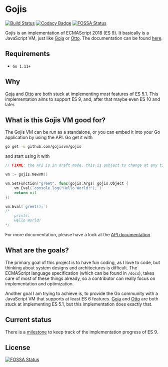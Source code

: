 # Gojis

[![Build Status](https://api.travis-ci.com/gojisvm/gojis.svg?branch=develop)](https://travis-ci.com/gojisvm/gojis)
[![Codacy Badge](https://api.codacy.com/project/badge/Grade/dd5507e3d34543e3a526b05aaea3eba8)](https://www.codacy.com/app/gojisvm/gojis?utm_source=github.com&amp;utm_medium=referral&amp;utm_content=gojisvm/gojis&amp;utm_campaign=Badge_Grade)
[![FOSSA Status](https://app.fossa.io/api/projects/git%2Bgithub.com%2Fgojisvm%2Fgojis.svg?type=shield)](https://app.fossa.io/projects/git%2Bgithub.com%2Fgojisvm%2Fgojis?ref=badge_shield)

Gojis is an implementation of ECMAScript 2018 (ES 9). It basically is a JavaScript VM, just like
[Goja](https://github.com/dop251/goja) or [Otto](https://github.com/robertkrimen/otto).
The documentation can be found [here](https://gojisvm.github.io).

## Requirements
* `Go 1.11+`

## Why
[Goja](https://github.com/dop251/goja) and [Otto](https://github.com/robertkrimen/otto) are both stuck at implementing _most_ features of ES 5.1. This implementation aims to support ES 9, and, after that maybe even ES 10 and later.

## What is this Gojis VM good for?
The Gojis VM can be run as a standalone, or you can embed it into your Go application by using the API. Go get it with
```bash
go get -u github.com/gojisvm/gojis
```
and start using it with
```go
// FIXME: the API is in draft mode, this is subject to change at any time

vm := gojis.NewVM()

vm.SetFunction("greet", func(gojis.Args) gojis.Object {
    vm.Eval(`console.log("Hello World!");`)
    return nil
})

vm.Eval(`greet();`)
/*
    prints:
    Hello World!
*/
```

For more documentation, please have a look at the [API documentation](https://gojisvm.github.io/api.html).

## What are the goals?
The primary goal of this project is to have fun coding, as I love to code, but thinking about system designs and architectures is difficult. The ECMAScript language specification (which can be found in `/docs`), takes care of most of these things already, so a contributor can really focus on implementation and optimization.

Another goal I am trying to achieve is, to provide the Go community with a JavaScript VM that supports at least ES 6 features.
[Goja](https://github.com/dop251/goja) and [Otto](https://github.com/robertkrimen/otto) are both stuck at implementing ES 5.1, but this implementation does exactly that.

## Current status
There is a [milestone](https://github.com/gojisvm/gojis/milestone/1) to keep track of the implementation progress of ES 9.

## License
[![FOSSA Status](https://app.fossa.io/api/projects/git%2Bgithub.com%2Fgojisvm%2Fgojis.svg?type=large)](https://app.fossa.io/projects/git%2Bgithub.com%2Fgojisvm%2Fgojis?ref=badge_large)
